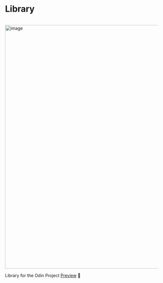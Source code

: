# Library

<br>

<img width="800" alt="image" src="https://user-images.githubusercontent.com/77753281/201540866-28707ba8-db6f-47b0-8523-76409b2aa81e.png">


<br>

 Library for the Odin Project
[Preview](https://uxmauro.com/Library) 👀
